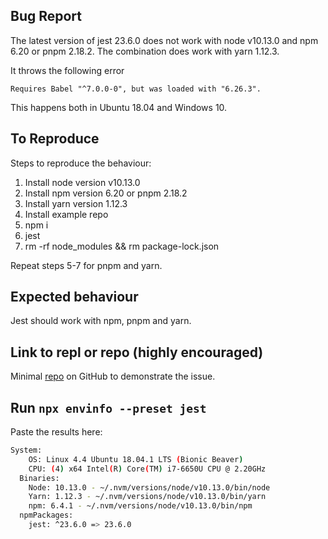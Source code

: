 ## Bug Report

The latest version of jest 23.6.0 does not work with node v10.13.0 and npm 6.20 or pnpm 2.18.2. The combination does work with yarn 1.12.3.

It throws the following error

    Requires Babel "^7.0.0-0", but was loaded with "6.26.3".

This happens both in Ubuntu 18.04 and Windows 10.

## To Reproduce

Steps to reproduce the behaviour:

1) Install node version v10.13.0
2) Install npm version 6.20 or pnpm 2.18.2
3) Install yarn version 1.12.3
4) Install example repo
5) npm i
6) jest
7) rm -rf node_modules && rm package-lock.json

Repeat steps 5-7 for pnpm and yarn.

## Expected behaviour

Jest should work with npm, pnpm and yarn.

## Link to repl or repo (highly encouraged)

Minimal [repo](https://github.com/nidkil/jest-issue) on GitHub to demonstrate the issue.

## Run `npx envinfo --preset jest`

Paste the results here:

```bash
System:
    OS: Linux 4.4 Ubuntu 18.04.1 LTS (Bionic Beaver)
    CPU: (4) x64 Intel(R) Core(TM) i7-6650U CPU @ 2.20GHz
  Binaries:
    Node: 10.13.0 - ~/.nvm/versions/node/v10.13.0/bin/node
    Yarn: 1.12.3 - ~/.nvm/versions/node/v10.13.0/bin/yarn
    npm: 6.4.1 - ~/.nvm/versions/node/v10.13.0/bin/npm
  npmPackages:
    jest: ^23.6.0 => 23.6.0
```

